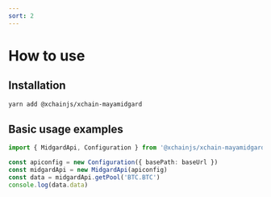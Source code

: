 ```yaml
---
sort: 2
---
```


# How to use

## Installation

```bash
yarn add @xchainjs/xchain-mayamidgard
```

## Basic usage examples

```ts
import { MidgardApi, Configuration } from '@xchainjs/xchain-mayamidgard'

const apiconfig = new Configuration({ basePath: baseUrl })
const midgardApi = new MidgardApi(apiconfig)
const data = midgardApi.getPool('BTC.BTC')
console.log(data.data)
```